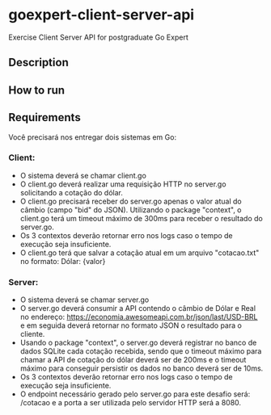 # goexpert-client-server-api
Exercise Client Server API for postgraduate Go Expert

## Description

## How to run

## Requirements

Você precisará nos entregar dois sistemas em Go:

### Client:

* O sistema deverá se chamar client.go
* O client.go deverá realizar uma requisição HTTP no server.go solicitando a cotação do dólar.
* O client.go precisará receber do server.go apenas o valor atual do câmbio (campo "bid" do JSON). Utilizando o package "context", o client.go terá um timeout máximo de 300ms para receber o resultado do server.go.
* Os 3 contextos deverão retornar erro nos logs caso o tempo de execução seja insuficiente.
* O client.go terá que salvar a cotação atual em um arquivo "cotacao.txt" no formato: Dólar: {valor}

### Server:

* O sistema deverá se chamar server.go
* O server.go deverá consumir a API contendo o câmbio de Dólar e Real no endereço: https://economia.awesomeapi.com.br/json/last/USD-BRL e em seguida deverá retornar no formato JSON o resultado para o cliente.
* Usando o package "context", o server.go deverá registrar no banco de dados SQLite cada cotação recebida, sendo que o timeout máximo para chamar a API de cotação do dólar deverá ser de 200ms e o timeout máximo para conseguir persistir os dados no banco deverá ser de 10ms.
* Os 3 contextos deverão retornar erro nos logs caso o tempo de execução seja insuficiente.
* O endpoint necessário gerado pelo server.go para este desafio será: /cotacao e a porta a ser utilizada pelo servidor HTTP será a 8080.
